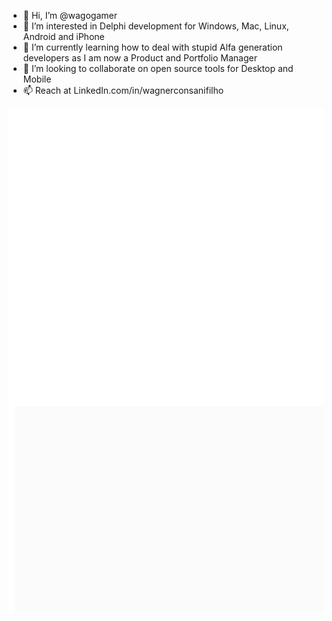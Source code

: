 - 👋 Hi, I’m @wagogamer
- 👀 I’m interested in Delphi development for Windows, Mac, Linux, Android and iPhone
- 🌱 I’m currently learning how to deal with stupid Alfa generation developers as I am now a Product and Portfolio Manager
- 💞️ I’m looking to collaborate on open source tools for Desktop and Mobile
- 📫 Reach at LinkedIn.com/in/wagnerconsanifilho 

<!---
wagogamer/wagogamer is a ✨ special ✨ repository because its `README.md` (this file) appears on your GitHub profile.
You can click the Preview link to take a look at your changes.
--->
<!DOCTYPE html><html><head></head><body><div class="v126_3"><div class="v126_4"><div class="v126_41"><div class="v203_18"><div class="v126_46"></div></div></div><div class="v203_19"></div></div></div></body></html> <br/><br/> <style>* {
  box-sizing: border-box;
}
body {
  font-size: 14px;
}
.v126_3 {
  width: 100%;
  height: 807px;
  background: rgba(255,255,255,1);
  opacity: 1;
  position: relative;
  top: 0px;
  left: 0px;
  overflow: hidden;
}
.v126_4 {
  width: 100%;
  height: 807px;
  background: url("../images/v126_4.png");
  background-repeat: no-repeat;
  background-position: center center;
  background-size: cover;
  padding: 371px 0px;
  margin: 10px;
  opacity: 1;
  position: relative;
  top: 0px;
  left: 0px;
  overflow: hidden;
}
.v126_41 {
  width: 100%;
  height: 380px;
  background: url("../images/v126_41.png");
  background-repeat: no-repeat;
  background-position: center center;
  background-size: cover;
  opacity: 1;
  position: absolute;
  top: 448px;
  left: 0px;
  overflow: hidden;
}
.v203_18 {
  width: 100%;
  height: 342px;
  background: rgba(255,255,255,1);
  opacity: 1;
  position: absolute;
  top: 19px;
  left: 0px;
  overflow: hidden;
}
.v126_46 {
  width: 100%;
  height: 342px;
  background: rgba(248,248,248,0.5);
  opacity: 1;
  position: relative;
  top: 0px;
  left: 0px;
}
.v203_19 {
  width: 437px;
  height: 421px;
  background: url("../images/v203_19.png");
  background-repeat: no-repeat;
  background-position: center center;
  background-size: cover;
  opacity: 1;
  position: absolute;
  top: 381px;
  left: 741px;
  overflow: hidden;
}
</style>
